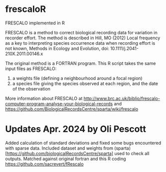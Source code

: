# frescaloR
FRESCALO implemented in R

FRESCALO is a method to correct biological recording data for variation in recorder effort. The method is described in Hill, MO (2012) Local frequency as a key to interpreting species occurrence data when recording effort is not known, Methods in Ecology and Evolution, doi: 10.1111/j.2041-210X.2011.00146.x

The original method is a FORTRAN program. 
This R script takes the same input files as FRESCALO:   

1. a weights file (defining a neighbourhood around a focal region)
2. a species file giving the species observed at each region, and the date of the observation

More information about FRESCALO at http://www.brc.ac.uk/biblio/frescalo-computer-program-analyse-your-biological-records  and https://github.com/BiologicalRecordsCentre/sparta/wiki/frescalo

# Updates Apr. 2024 by Oli Pescott
Added calculation of standard deviations and fixed some bugs encountered with sparse data.
Included dataset and weights from (sparta)[https://github.com/biologicalRecordsCentre/sparta] used to check all outputs. Matched against original fortran and this R coding https://github.com/sacrevert/fRescalo
